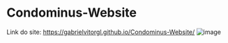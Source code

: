 # Condominus-Website
Link do site:
https://gabrielvitorgl.github.io/Condominus-Website/
![image](https://github.com/GabrielVitorGL/Condominus-Website/assets/84032696/bb159c5a-c962-4a70-b366-7c8db55afcd6)
